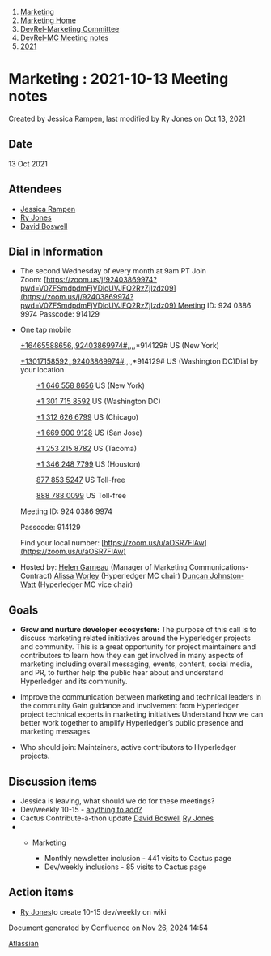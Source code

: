 1. [Marketing](index.html)
2. [Marketing Home](Marketing-Home_19169291.html)
3. [DevRel-Marketing Committee](DevRel-Marketing-Committee_19175125.html)
4. [DevRel-MC Meeting notes](DevRel-MC-Meeting-notes_19175124.html)
5. [2021](2021_19175319.html)

# Marketing : 2021-10-13 Meeting notes

Created by Jessica Rampen, last modified by Ry Jones on Oct 13, 2021

## Date

13 Oct 2021

## Attendees

- [Jessica Rampen](https://lf-hyperledger.atlassian.net/wiki/people/5c2e4c479bcfd72df10109cc?ref=confluence)
- [Ry Jones](https://lf-hyperledger.atlassian.net/wiki/people/557058:078cecfc-fb17-4d9a-8759-b5b74efa6850?ref=confluence)
- [David Boswell](https://lf-hyperledger.atlassian.net/wiki/people/70121:0a14f738-3039-421f-a6a9-a83d19f23227?ref=confluence)

## Dial in Information

- The second Wednesday of every month at 9am PT Join Zoom: [https://zoom.us/j/92403869974?pwd=V0ZFSmdpdmFjVDloUVJFQ2RzZjIzdz09](https://zoom.us/j/92403869974?pwd=V0ZFSmdpdmFjVDloUVJFQ2RzZjIzdz09) Meeting ID: 924 0386 9974 Passcode: 914129
- One tap mobile
  
  [+16465588656,,92403869974#](),,,,\*914129# US (New York)
  
  [+13017158592,,92403869974#](),,,,\*914129# US (Washington DC)Dial by your location
  
          [+1 646 558 8656]() US (New York)
  
          [+1 301 715 8592]() US (Washington DC)
  
          [+1 312 626 6799]() US (Chicago)
  
          [+1 669 900 9128]() US (San Jose)
  
          [+1 253 215 8782]() US (Tacoma)
  
          [+1 346 248 7799]() US (Houston)
  
          [877 853 5247]() US Toll-free
  
          [888 788 0099]() US Toll-free
  
  Meeting ID: 924 0386 9974
  
  Passcode: 914129
  
  Find your local number: [https://zoom.us/u/aOSR7FIAw](https://zoom.us/u/aOSR7FIAw)
- Hosted by: [Helen Garneau](https://lf-hyperledger.atlassian.net/wiki/people/60da2fc7285656006a667081?ref=confluence) (Manager of Marketing Communications-Contract) [Alissa Worley](https://lf-hyperledger.atlassian.net/wiki/people/712020:973f6b22-4681-4577-9cca-c67be292301e?ref=confluence) (Hyperledger MC chair) [Duncan Johnston-Watt](https://lf-hyperledger.atlassian.net/wiki/people/5d406861b7f3ac0da80c8884?ref=confluence) (Hyperledger MC vice chair)

## Goals

- **Grow and nurture developer ecosystem:** The purpose of this call is to discuss marketing related initiatives around the Hyperledger projects and community. This is a great opportunity for project maintainers and contributors to learn how they can get involved in many aspects of marketing including overall messaging, events, content, social media, and PR, to further help the public hear about and understand Hyperledger and its community.
  
- Improve the communication between marketing and technical leaders in the community Gain guidance and involvement from Hyperledger project technical experts in marketing initiatives Understand how we can better work together to amplify Hyperledger’s public presence and marketing messages
- Who should join: Maintainers, active contributors to Hyperledger projects.

## Discussion items

- Jessica is leaving, what should we do for these meetings?
- Dev/weekly 10-15 - [anything to add?](https://lf-hyperledger.atlassian.net/wiki/display/DR/2021)
- Cactus Contribute-a-thon update [David Boswell](https://lf-hyperledger.atlassian.net/wiki/people/70121:0a14f738-3039-421f-a6a9-a83d19f23227?ref=confluence) [Ry Jones](https://lf-hyperledger.atlassian.net/wiki/people/557058:078cecfc-fb17-4d9a-8759-b5b74efa6850?ref=confluence)
- - Marketing 
    
    - Monthly newsletter inclusion - 441 visits to Cactus page
    - Dev/weekly inclusions - 85 visits to Cactus page

## Action items

- [Ry Jones](https://lf-hyperledger.atlassian.net/wiki/people/557058:078cecfc-fb17-4d9a-8759-b5b74efa6850?ref=confluence)to create 10-15 dev/weekly on wiki

Document generated by Confluence on Nov 26, 2024 14:54

[Atlassian](http://www.atlassian.com/)
